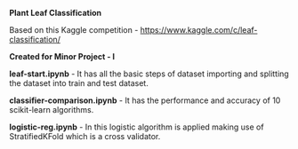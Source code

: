 **Plant Leaf Classification**

Based on this Kaggle competition - https://www.kaggle.com/c/leaf-classification/

**Created for Minor Project - I**

**leaf-start.ipynb** - It has all the basic steps of dataset importing and splitting the dataset into train and test dataset.

**classifier-comparison.ipynb** - It has the performance and accuracy of 10 scikit-learn algorithms.

**logistic-reg.ipynb** - In this logistic algorithm is applied making use of StratifiedKFold which is a cross validator.

